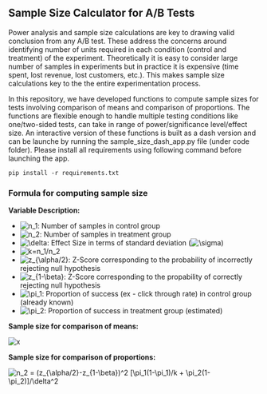 ## Sample Size Calculator for A/B Tests

Power analysis and sample size calculations are key to drawing valid conclusion from any A/B test. These address the concerns around identifying number of units required in each condition (control and treatment) of the experiment. Theoretically it is easy to consider large number of samples in experiments but in practice it is expensive (time spent, lost revenue, lost customers, etc.). This makes sample size calculations key to the the entire experimentation process.

In this repository, we have developed functions to compute sample sizes for tests involving comparison of means and comparison of proportions. The functions are flexible enough to handle multiple testing conditions like one/two-sided tests, can take in range of power/significance level/effect size. An interactive version of these functions is built as a dash version and can be launche by running the sample_size_dash_app.py file (under code folder). Please install all requirements using following command before launching the app.

`pip install -r requirements.txt`

### Formula for computing sample size

**Variable Description:**
- <img src="https://latex.codecogs.com/gif.latex?n_1" title="n_1" />: Number of samples in control group
- <img src="https://latex.codecogs.com/gif.latex?n_2" title="n_2" />: Number of samples in treatment group
- <img src="https://latex.codecogs.com/gif.latex?\delta" title="\delta" />: Effect Size in terms of standard deviation (<img src="https://latex.codecogs.com/gif.latex?\sigma" title="\sigma" />)
- <img src="https://latex.codecogs.com/gif.latex?k:n_1/n_2" title="k=n_1/n_2" />
- <img src="https://latex.codecogs.com/gif.latex?z_{\alpha/2}" title="z_{\alpha/2}" />: Z-Score corresponding to the probability of incorrectly rejecting null hypothesis
- <img src="https://latex.codecogs.com/gif.latex?z_{1-\beta}" title="z_{1-\beta}" />: Z-Score corresponding to the propability of correctly rejecting null hypothesis
- <img src="https://latex.codecogs.com/gif.latex?\pi_1" title="\pi_1" />: Proportion of success (ex - click through rate) in control group (already known)
- <img src="https://latex.codecogs.com/gif.latex?\pi_2" title="\pi_2" />: Proportion of success in treatment group (estimated)


**Sample size for comparison of means:**

<img src="https://latex.codecogs.com/gif.latex?n_2&space;=&space;(1/k&space;&plus;&space;1)(z_{\alpha/2}&space;-&space;z_{1-\beta})^2/\delta^2" title="x" />

**Sample size for comparison of proportions:**

<img src="https://latex.codecogs.com/gif.latex?n_2&space;=&space;(z_{\alpha/2}-z_{1-\beta})^2&space;[\pi_1(1-\pi_1)/k&space;&plus;&space;\pi_2(1-\pi_2)]/\delta^2" title="n_2 = (z_{\alpha/2}-z_{1-\beta})^2 [\pi_1(1-\pi_1)/k + \pi_2(1-\pi_2)]/\delta^2" />
